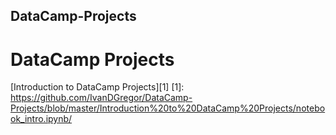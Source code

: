 ## DataCamp-Projects
# DataCamp Projects


[Introduction to DataCamp Projects][1]
[1]: https://github.com/IvanDGregor/DataCamp-Projects/blob/master/Introduction%20to%20DataCamp%20Projects/notebook_intro.ipynb/

      
